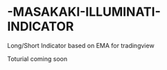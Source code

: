 # -MASAKAKI-ILLUMINATI-INDICATOR
Long/Short Indicator based on EMA for tradingview

Toturial coming soon
